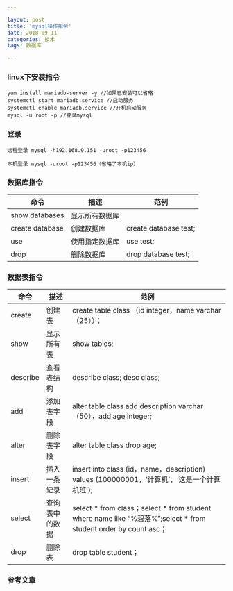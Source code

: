 ```yaml
---

layout: post 
title: 'mysql操作指令'
date: 2018-09-11 
categories: 技术 
tags: 数据库 

---
```


### linux下安装指令


```
yum install mariadb-server -y //如果已安装可以省略  
systemctl start mariadb.service //启动服务  
systemctl enable mariadb.service //开机启动服务  
mysql -u root -p //登录mysql 
```


### 登录

```
远程登录 mysql -h192.168.9.151 -uroot -p123456

本机登录 mysql -uroot -p123456（省略了本机ip）
```

### 数据库指令

| 命令     | 描述           | 范例                                     |
| -------- | -------------- | --------- |
| show databases     | 显示所有数据库   |                                      |
| create database   | 创建数据库         | create database test;               |
| use      | 使用指定数据库         | use test; |
| drop      | 删除数据库         | drop database test;                    |


### 数据表指令

| 命令     | 描述           | 范例                                     |
| -------- | -------------- | --------- |
| create     | 创建表 | create table class （id integer，name varchar（25））；                           |
| show | 显示所有表     | show tables;                       |
| describe     | 查看表结构         | describe class; desc class;        |
| add      |添加表字段         | alter table class add description varchar（50），add age integer;       |
| alter     | 删除表字段         | alter table class drop age;        |
| insert     | 插入一条记录         | insert into class (id，name，description) values (100000001，‘计算机’，‘这是一个计算机班’);    |
| select     | 查询表中的数据        | select * from class；select * from student where name like “%碧落%”;select * from student order by count asc；        |
| drop     | 删除表         | drop table student；       |


### 参考文章

